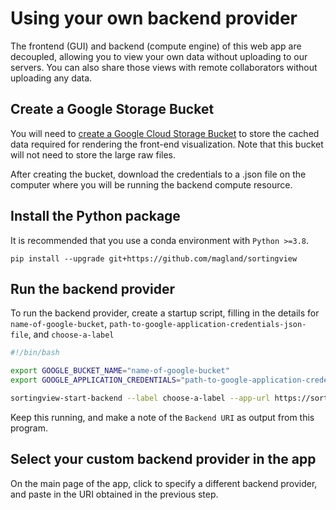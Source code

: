 # Using your own backend provider

The frontend (GUI) and backend (compute engine) of this web app are decoupled, allowing you to view your own data without uploading to our servers. You can also share those views with remote collaborators without uploading any data.

## Create a Google Storage Bucket

You will need to [create a Google Cloud Storage Bucket](https://cloud.google.com/storage/docs/creating-buckets) to store the cached data required for rendering the front-end visualization. Note that this bucket will not need to store the large raw files.

After creating the bucket, download the credentials to a .json file on the computer where you will be running the backend compute resource.

## Install the Python package

It is recommended that you use a conda environment with `Python >=3.8`.

```
pip install --upgrade git+https://github.com/magland/sortingview
```

## Run the backend provider

To run the backend provider, create a startup script, filling in the details for `name-of-google-bucket`, `path-to-google-application-credentials-json-file`, and `choose-a-label`

```bash
#!/bin/bash

export GOOGLE_BUCKET_NAME="name-of-google-bucket"
export GOOGLE_APPLICATION_CREDENTIALS="path-to-google-application-credentials-json-file"

sortingview-start-backend --label choose-a-label --app-url https://sortingview.vercel.app
```

Keep this running, and make a note of the `Backend URI` as output from this program.

## Select your custom backend provider in the app

On the main page of the app, click to specify a different backend provider, and paste in the URI obtained in the previous step.